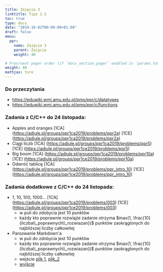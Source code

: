 ```yaml
---
title: Zajęcia 3
linktitle: Tips 1-2
toc: true
type: docs
date: "2019-10-02T00:00:00+01:00"
draft: false
menu:
  ppr:
    name: Zajęcia 3
    parent: Zajęcia
    weight: 40

# Prev/next pager order (if `docs_section_pager` enabled in `params.toml`)
weight: 40
mathjax: ture
---
```


### Do przeczytania
* https://eduwiki.wmi.amu.edu.pl/pms/ppr/c/datatypes
* https://eduwiki.wmi.amu.edu.pl/pms/ppr/c/functions

### Zadania z C/C++ do 24 listopada:
<!--24.10.2019-->
* Apples and oranges [1CA] (https://adjule.pl/groups/ppr1ca2019/problems/ppr2a) [1CE] (https://adjule.pl/groups/ppr1ca2019/problems/ppr2a)
* Ciągi liczb [1CA] (https://adjule.pl/groups/ppr1ca2019/problems/ppr5) [1CE] (https://adjule.pl/groups/ppr1ce2019/problems/ppr5)
* Big boom [1CA] (https://adjule.pl/groups/ppr1ca2019/problems/ppr10a) [1CE] (https://adjule.pl/groups/ppr1ce2019/problems/ppr10a)
* Odwróć tablicę [1CA] (https://adjule.pl/groups/ppr1ca2019/problems/ppr_intro_10) [1CE] (https://adjule.pl/groups/ppr1ce2019/problems/ppr_intro_10)

### Zadania dodatkowe z C/C++ do 24 listopada:
<!--24.10.2019-->
* 1, 10, 100, 1000... [1CA] (https://adjule.pl/groups/ppr1ca2019/problems/003) [1CE] (https://adjule.pl/groups/ppr1ce2019/problems/003)
  * w puli do zdobycia jest 10 punktów
  * każdy kto poprawnie rozwiąże zadanie otrzyma $max(1, \frac{10}{liczba\\_poprawnych\\_rozwiazan})$ punktów zaokrąglonych do najbliższej liczby całkowitej
* Parsowanie Markdown'a
  * w puli do zdobycia jest 10 punktów
  * każdy kto poprawnie rozwiąże zadanie otrzyma $max(1, \frac{10}{liczba\\_poprawnych\\_rozwiazan})$ punktów zaokrąglonych do najbliższej liczby całkowitej
  * wejście [plik 1](https://github.com/siulkilulki/academic-kickstart/blob/master/content/teaching/ppr/lesson_2.md), [plik_2](https://github.com/siulkilulki/academic-kickstart/blob/master/content/teaching/ppr/lesson_3.md)
  * [wyjście](https://github.com/siulkilulki/academic-kickstart/tree/master/content/teaching/ppr/files/files/zadania-1ca.tsv)
